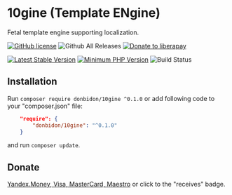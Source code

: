 # 10gine (Template ENgine)
Fetal template engine supporting localization.
 
[![GitHub license](https://img.shields.io/github/license/donbidon/10gine.svg)](https://github.com/donbidon/Am-I-Online/blob/master/LICENSE)
![Github All Releases](https://img.shields.io/github/downloads/donbidon/10gine/total.svg)
[![Donate to liberapay](http://img.shields.io/liberapay/receives/don.bidon.svg?logo=liberapay)](https://liberapay.com/don.bidon/donate)

[![Latest Stable Version](https://img.shields.io/packagist/v/donbidon/10gine.svg?style=flat-square)](https://packagist.org/packages/donbidon/10gine)
[![Minimum PHP Version](https://img.shields.io/badge/php-%5E7.2-8892BF.svg?style=flat-square)](https://php.net/)
![Build Status](https://travis-ci.com/donbidon/10gine.svg?branch=master)


## Installation
Run ` composer require donbidon/10gine ^0.1.0 ` or add following code to your "composer.json" file:
```json
    "require": {
        "donbidon/10gine": "^0.1.0"
    }
```
and run ` composer update `.

## Donate

[Yandex.Money, Visa, MasterCard, Maestro](https://money.yandex.ru/to/41001351141494) or click to the "receives" badge.
